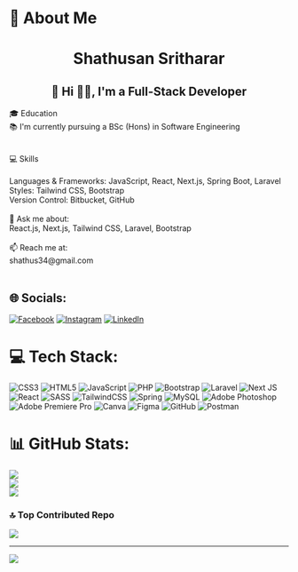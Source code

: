 
# 💫 About Me
<h1 align="center" > Shathusan Sritharar</h1> <h2 align="center">👋 Hi ✌🏽, I'm a Full-Stack Developer</h2>🎓 Education<br>📚 I'm currently pursuing a BSc (Hons) in Software Engineering<br><br>
 <br>💻 Skills<br><br>Languages & Frameworks: JavaScript, React, Next.js, Spring Boot, Laravel<br>Styles: Tailwind CSS, Bootstrap<br>Version Control: Bitbucket, GitHub<br><br>💬 Ask me about:<br>React.js, Next.js, Tailwind CSS, Laravel, Bootstrap<br><br>📫 Reach me at:<br>shathus34@gmail.com<br><br>


## 🌐 Socials:
[![Facebook](https://img.shields.io/badge/Facebook-%231877F2.svg?logo=Facebook&logoColor=white)](https://facebook.com/https://www.facebook.com/shathu.shathu.543) [![Instagram](https://img.shields.io/badge/Instagram-%23E4405F.svg?logo=Instagram&logoColor=white)](https://instagram.com/https://www.instagram.com/sri_shathu73/) [![LinkedIn](https://img.shields.io/badge/LinkedIn-%230077B5.svg?logo=linkedin&logoColor=white)](https://linkedin.com/in/https://www.linkedin.com/in/sritharar-shathusan-17370b252/) 

# 💻 Tech Stack:
![CSS3](https://img.shields.io/badge/css3-%231572B6.svg?style=flat&logo=css3&logoColor=white) ![HTML5](https://img.shields.io/badge/html5-%23E34F26.svg?style=flat&logo=html5&logoColor=white) ![JavaScript](https://img.shields.io/badge/javascript-%23323330.svg?style=flat&logo=javascript&logoColor=%23F7DF1E) ![PHP](https://img.shields.io/badge/php-%23777BB4.svg?style=flat&logo=php&logoColor=white) ![Bootstrap](https://img.shields.io/badge/bootstrap-%238511FA.svg?style=flat&logo=bootstrap&logoColor=white) ![Laravel](https://img.shields.io/badge/laravel-%23FF2D20.svg?style=flat&logo=laravel&logoColor=white) ![Next JS](https://img.shields.io/badge/Next-black?style=flat&logo=next.js&logoColor=white) ![React](https://img.shields.io/badge/react-%2320232a.svg?style=flat&logo=react&logoColor=%2361DAFB) ![SASS](https://img.shields.io/badge/SASS-hotpink.svg?style=flat&logo=SASS&logoColor=white) ![TailwindCSS](https://img.shields.io/badge/tailwindcss-%2338B2AC.svg?style=flat&logo=tailwind-css&logoColor=white) ![Spring](https://img.shields.io/badge/spring-%236DB33F.svg?style=flat&logo=spring&logoColor=white) ![MySQL](https://img.shields.io/badge/mysql-4479A1.svg?style=flat&logo=mysql&logoColor=white) ![Adobe Photoshop](https://img.shields.io/badge/adobe%20photoshop-%2331A8FF.svg?style=flat&logo=adobe%20photoshop&logoColor=white) ![Adobe Premiere Pro](https://img.shields.io/badge/Adobe%20Premiere%20Pro-9999FF.svg?style=flat&logo=Adobe%20Premiere%20Pro&logoColor=white) ![Canva](https://img.shields.io/badge/Canva-%2300C4CC.svg?style=flat&logo=Canva&logoColor=white) ![Figma](https://img.shields.io/badge/figma-%23F24E1E.svg?style=flat&logo=figma&logoColor=white) ![GitHub](https://img.shields.io/badge/github-%23121011.svg?style=flat&logo=github&logoColor=white) ![Postman](https://img.shields.io/badge/Postman-FF6C37?style=flat&logo=postman&logoColor=white)
# 📊 GitHub Stats:
![](https://github-readme-stats.vercel.app/api?username=Shathusan73&theme=blue_navy&hide_border=true&include_all_commits=true&count_private=true)<br/>
![](https://github-readme-streak-stats.herokuapp.com/?user=Shathusan73&theme=blue_navy&hide_border=true)<br/>
![](https://github-readme-stats.vercel.app/api/top-langs/?username=Shathusan73&theme=blue_navy&hide_border=true&include_all_commits=true&count_private=true&layout=compact)

### 🔝 Top Contributed Repo
![](https://github-contributor-stats.vercel.app/api?username=Shathusan73&limit=5&theme=blue_navy&combine_all_yearly_contributions=true)

---
[![](https://visitcount.itsvg.in/api?id=Shathusan73&icon=2&color=1)](https://visitcount.itsvg.in)

<!-- Proudly created with GPRM ( https://gprm.itsvg.in ) -->
